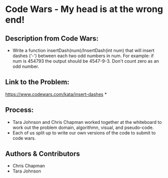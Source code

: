 # Code Wars - My head is at the wrong end!
## Description from Code Wars: 
* Write a function insertDash(num)/InsertDash(int num) that will insert dashes ('-') between each two odd numbers in num. For example: if num is 454793 the output should be 4547-9-3. Don't count zero as an odd number.


## Link to the Problem: 
https://www.codewars.com/kata/insert-dashes
* 

## Process: 
* Tara Johnson and Chris Chapman worked together at the whiteboard to work out the problem domain, algorithmn, visual, and pseudo-code. 
* Each of us split up to write our own versions of the code to submit to code wars. 

## Authors & Contributors 
* Chris Chapman
* Tara Johnson
